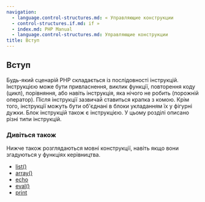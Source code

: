 ```yaml
---
navigation:
  - language.control-structures.md: « Управляющие конструкции
  - control-structures.if.md: if »
  - index.md: PHP Manual
  - language.control-structures.md: Управляющие конструкции
title: Вступ
---
```

## Вступ

Будь-який сценарій PHP складається із послідовності інструкцій. Інструкцією може бути привласнення, виклик функції, повторення коду (цикл), порівняння, або навіть інструкція, яка нічого не робить (порожній оператор). Після інструкції зазвичай ставиться крапка з комою. Крім того, інструкції можуть бути об'єднані в блоки укладанням їх у фігурні дужки. Блок інструкцій також є інструкцією. У цьому розділі описано різні типи інструкцій.

### Дивіться також

Нижче також розглядаються мовні конструкції, навіть якщо вони згадуються у функціях керівництва.

-   [list()](function.list.md)
-   [array()](function.array.md)
-   [echo](function.echo.md)
-   [eval()](function.eval.md)
-   [print](function.print.md)
